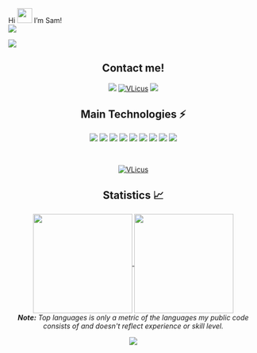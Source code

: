 <main algin="center>
<h1 align="center">
Hi <img src="https://raw.githubusercontent.com/MartinHeinz/MartinHeinz/master/wave.gif" width="30px"> I’m Sam!</strong> </img> 
<br/>
   <a href="#"><img align="center" src="https://readme-typing-svg.herokuapp.com?font=Bitter&color=a110e3&background=01010100&center=true&vCenter=true&lines=Web+Developer;" 
style="max-width: 100%;"></a>
 </h1>

![](https://komarev.com/ghpvc/?username=VLicus&abbreviated=true&style=for-the-badge&color=blueviolet)


<h2 align="center"> Contact me! </h2>
<p align="center">
  <a href="mailto:samu.cobas.ort@gmail.com" target="_blank"><img src="https://img.shields.io/badge/Gmail-D14836?style=for-the-badge&logo=gmail&logoColor=white"></a>
  <a href="https://www.linkedin.com/in/samuel-cobas/" target="_blank"><img src="https://img.shields.io/badge/LinkedIn-0077B5?style=for-the-badge&logo=linkedin&logoColor=white" 
alt="VLicus"></a>
  <a href="assets/cv_samuel_cobas_ortiz.png" target="_blank" download="Resume.pdf"><img src="https://img.shields.io/badge/-Resume-0D1117?style=for-the-badge&logo=Revolt.chat"></a>
</p>

<h2 align="center">Main Technologies ⚡</h2>
<p align="center">
  <a href="#"><img src="(https://img.shields.io/badge/html5-%23E34F26.svg?style=for-the-badge&logo=html5&logoColor=white"></a>
  <a href="#"><img src="https://img.shields.io/badge/javascript-%23323330.svg?style=for-the-badge&logo=javascript&logoColor=%23F7DF1E"></a>
  <a href="#"><img src="https://img.shields.io/badge/node.js-6DA55F?style=for-the-badge&logo=node.js&logoColor=white"></a>
  <a href="#"><img src="https://img.shields.io/badge/mysql-4479A1.svg?style=for-the-badge&logo=mysql&logoColor=white"></a>
  <a href="#"><img src="https://img.shields.io/badge/react-%2320232a.svg?style=for-the-badge&logo=react&logoColor=%2361DAFB"></a>
  <a href="#"><img src="https://img.shields.io/badge/express.js-%23404d59.svg?style=for-the-badge&logo=express&logoColor=%2361DAFB"></a>
  <a href="#"><img src="https://img.shields.io/badge/Linux-FCC624?style=for-the-badge&logo=linux&logoColor=black"></a>
  <a href="#"><img src="https://img.shields.io/badge/bash_script-%23121011.svg?style=for-the-badge&logo=gnu-bash&logoColor=white"></a>
  <a href="#"><img src="https://img.shields.io/badge/git-%23F05033.svg?style=for-the-badge&logo=git&logoColor=white"></a>

</p>
<br/>

<p align="center">
 
<a href="https://www.linkedin.com/in/samuel-cobas/" target="_blank">
<img align="center" src="https://img.shields.io/badge/LinkedIn-0077B5?style=for-the-badge&logo=linkedin&logoColor=white" 
alt="VLicus" />
 
</a>
</p>

<h2 align="center">
Statistics 📈
</h2>

<div align="center"> 
<a href="https://github.com/VLicus">
  <img height=200 align="center" src="https://github-readme-stats.vercel.app/api?username=VLicus&show_icons=true&theme=radical" />
</a>
<a href="https://github.com/VLicus">
  <img height=200 align="center" src="https://github-readme-stats.vercel.app/api/top-langs?username=VLicus&theme=radical&layout=compact&langs_count=8&card_width=320" />
</a>
<br/>
    <i><b>Note:</b> Top languages is only a metric of the languages my public code consists of and doesn't reflect experience or skill level. </i>
</div>

<p align="center">
  <a href="#"><img src="https://readme-typing-svg.herokuapp.com?font=Bitter&duration=3000&color=a110e3&background=01010100&center=true&vCenter=true&lines=Thank+you!"></a>
</p>
</main>
